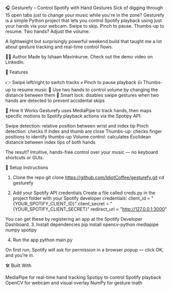 🎧 Gesturefy – Control Spotify with Hand Gestures
Sick of digging through 15 open tabs just to change your music while you're in the zone? Gesturefy is a simple Python project that lets you control Spotify playback using just your hands via your webcam. Swipe to skip. Pinch to pause. Thumbs-up to resume. Two hands? Adjust the volume.

A lightweight but surprisingly powerful weekend build that taught me a lot about gesture tracking and real-time control flows.


🧍‍♂️ Author
Made by Ishaan Mavinkurve. Check out the demo video on LinkedIn.

🔧 Features

👉 Swipe left/right to switch tracks
✊ Pinch to pause playback
👍 Thumbs-up to resume music
👐 Use two hands to control volume by changing the distance between them
🧠 Smart lock: disables swipe gestures when two hands are detected to prevent accidental skips


🧠 How It Works
Gesturefy uses MediaPipe to track hands, then maps specific motions to Spotify playback actions via the Spotipy API:

Swipe detection: relative position between wrist and index tip
Pinch detection: checks if index and thumb are close
Thumbs-up: checks finger positions to identify thumbs-up
Volume control: calculates Euclidean distance between index tips of both hands

The result? Intuitive, hands-free control over your music — no keyboard shortcuts or GUIs.

🚀 Setup Instructions
1. Clone the repo
git clone https://github.com/IdiotCoffee/gesturefy.git
cd gesturefy

2. Add your Spotify API credentials
Create a file called creds.py in the project folder with your Spotify developer credentials:
client_id = "{YOUR_SPOTIFY_CLIENT_ID}"
client_secret = "{YOUR_SPOTIFY_CLIENT_SECRET}"
redirect_uri = "http://127.0.0.1:3000"

You can get these by registering an app at the Spotify Developer Dashboard.
3. Install dependencies
pip install opencv-python mediapipe numpy spotipy

4. Run the app
python main.py

On first run, Spotify will ask for permission in a browser popup — click OK, and you’re in.

🛠️ Built With

MediaPipe for real-time hand tracking
Spotipy to control Spotify playback
OpenCV for webcam and visual overlay
NumPy for gesture math
